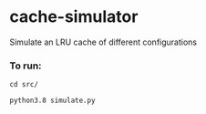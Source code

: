 # cache-simulator
Simulate an LRU cache of different configurations

### To run:
`cd src/`


`python3.8 simulate.py`
